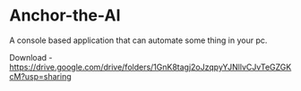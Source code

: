 # Anchor-the-AI

A console based application that can automate some thing in your pc.

Download - https://drive.google.com/drive/folders/1GnK8tagj2oJzqpyYJNllvCJvTeGZGKcM?usp=sharing
